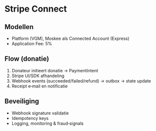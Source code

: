 # Stripe Connect

## Modellen
- Platform (VGM), Moskee als Connected Account (Express)
- Application Fee: 5%

## Flow (donatie)
1. Donateur initieert donatie → PaymentIntent
2. Stripe UI/SDK afhandeling
3. Webhook events (succeeded/failed/refund) → outbox → state update
4. Receipt e‑mail en notificatie

## Beveiliging
- Webhook signature validatie
- Idempotency keys
- Logging, monitoring & fraud‑signals

